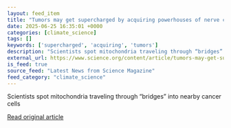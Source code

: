 ```yaml
---
layout: feed_item
title: "Tumors may get supercharged by acquiring powerhouses of nerve cells"
date: 2025-06-25 16:35:01 +0000
categories: [climate_science]
tags: []
keywords: ['supercharged', 'acquiring', 'tumors']
description: "Scientists spot mitochondria traveling through “bridges” into nearby cancer cells"
external_url: https://www.science.org/content/article/tumors-may-get-supercharged-acquiring-powerhouses-nerve-cells
is_feed: true
source_feed: "Latest News from Science Magazine"
feed_category: "climate_science"
---
```


Scientists spot mitochondria traveling through “bridges” into nearby cancer cells

[Read original article](https://www.science.org/content/article/tumors-may-get-supercharged-acquiring-powerhouses-nerve-cells)
